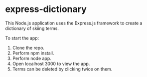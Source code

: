 # express-dictionary


This Node.js application uses the Express.js framework to create a dictionary of skiing terms. 


To start the app: 

1. Clone the repo.
2. Perform npm install.
3. Perform node app.
4. Open localhost 3000 to view the app. 
5. Terms can be deleted by clicking twice on them. 